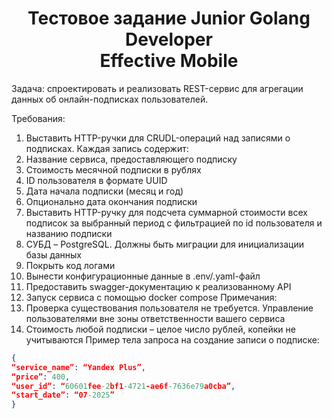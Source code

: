 <h1 align="center">
    Тестовое задание Junior Golang Developer <br> Effective Mobile
</h1>

Задача: спроектировать и реализовать REST-сервис для агрегации данных об онлайн-подписках пользователей.


Требования:

1. Выставить HTTP-ручки для CRUDL-операций над записями о подписках. Каждая запись содержит:
2. Название сервиса, предоставляющего подписку
3. Стоимость месячной подписки в рублях
4. ID пользователя в формате UUID
5. Дата начала подписки (месяц и год)
6. Опционально дата окончания подписки
7. Выставить HTTP-ручку для подсчета суммарной стоимости всех подписок за выбранный период с фильтрацией по id пользователя и названию подписки
8. СУБД – PostgreSQL. Должны быть миграции для инициализации базы данных
9. Покрыть код логами
10. Вынести конфигурационные данные в .env/.yaml-файл
11. Предоставить swagger-документацию к реализованному API
12. Запуск сервиса с помощью docker compose
    Примечания:
13. Проверка существования пользователя не требуется. Управление пользователями вне зоны ответственности вашего сервиса
14. Стоимость любой подписки – целое число рублей, копейки не учитываются
    Пример тела запроса на создание записи о подписке:

```json
{
“service_name”: “Yandex Plus”,
“price”: 400,
“user_id”: “60601fee-2bf1-4721-ae6f-7636e79a0cba”,
“start_date”: “07-2025”
}
```
